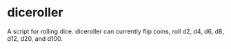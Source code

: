 # diceroller
A script for rolling dice.
diceroller can currently flip coins, roll d2, d4, d6, d8, d12, d20, and d100.
